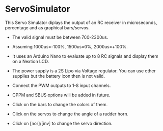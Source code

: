 # ServoSimulator

This Servo Simulator diplays the output of an RC receiver in microseconds, percentage and as graphical bars/servos.
* The valid signal must be between 700-2300us.
* Assuming 1000us=-100%, 1500us=0%, 2000us=+100%.
* It uses an Arduino Nano to evaluate up to 8 RC signals and display them on a Nextion LCD.
* The power supply is a 2S Lipo via Voltage regulator. You can use other supplies but the battery icon then is not valid.

* Connect the PWM outputs to 1-8 input channels.
* CPPM and SBUS options will be added in future.
* Click on the bars to change the colors of them.
* Click on the servos to change the angle of a rudder horn.
* Click on [nor]/[inv] to change the servo direction.



